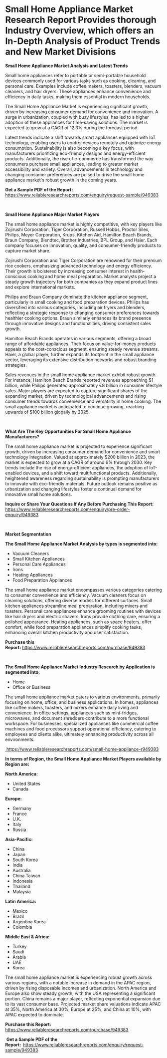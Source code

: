 <p><h1>Small Home Appliance Market Research Report Provides thorough Industry Overview, which offers an In-Depth Analysis of Product Trends and New Market Divisions</h1></p><p><strong>Small Home Appliance Market Analysis and Latest Trends</strong></p>
<p><p>Small home appliances refer to portable or semi-portable household devices commonly used for various tasks such as cooking, cleaning, and personal care. Examples include coffee makers, toasters, blenders, vacuum cleaners, and hair dryers. These appliances enhance convenience and efficiency in daily tasks, making them essential in modern households.</p><p>The Small Home Appliance Market is experiencing significant growth, driven by increasing consumer demand for convenience and innovation. A surge in urbanization, coupled with busy lifestyles, has led to a higher adoption of these appliances for time-saving solutions. The market is expected to grow at a CAGR of 12.3% during the forecast period. </p><p>Latest trends indicate a shift towards smart appliances equipped with IoT technology, enabling users to control devices remotely and optimize energy consumption. Sustainability is also becoming a key focus, with manufacturers prioritizing eco-friendly designs and energy-efficient products. Additionally, the rise of e-commerce has transformed the way consumers purchase small appliances, leading to greater market accessibility and variety. Overall, advancements in technology and changing consumer preferences are poised to drive the small home appliance market's robust growth in the coming years.</p></p>
<p><strong>Get a Sample PDF of the Report:&nbsp;</strong> <a href="https://www.reliableresearchreports.com/enquiry/request-sample/949383?utm_campaign=3068&utm_medium=2&utm_source=Github&utm_content=ia&utm_term=18042025&utm_id=small-home-appliance">https://www.reliableresearchreports.com/enquiry/request-sample/949383</a></p>
<p>&nbsp;</p>
<p><strong>Small Home Appliance Major Market Players</strong></p>
<p><p>The small home appliance market is highly competitive, with key players like Zojirushi Corporation, Tiger Corporation, Russell Hobbs, Proctor Silex, Philips, Meyer Corporation, Krups, Kitchen Aid, Hamilton Beach Brands, Braun Company, Blendtec, Brother Industries, BPL Group, and Haier. Each company focuses on innovation, quality, and consumer-friendly products to capture market share.</p><p>Zojirushi Corporation and Tiger Corporation are renowned for their premium rice cookers, emphasizing advanced technology and energy efficiency. Their growth is bolstered by increasing consumer interest in health-conscious cooking and home meal preparation. Market analysts project a steady growth trajectory for both companies as they expand product lines and explore international markets.</p><p>Philips and Braun Company dominate the kitchen appliance segment, particularly in small cooking and food preparation devices. Philips has diversified into various categories, including air fryers and blenders, reflecting a strategic response to changing consumer preferences towards healthier cooking options. Braun similarly enhances its brand presence through innovative designs and functionalities, driving consistent sales growth.</p><p>Hamilton Beach Brands operates in various segments, offering a broad range of affordable appliances. Their focus on value-for-money products appeals to the cost-conscious segment, ensuring steady revenue streams. Haier, a global player, further expands its footprint in the small appliance sector, leveraging its extensive distribution networks and robust branding strategies.</p><p>Sales revenues in the small home appliance market exhibit robust growth. For instance, Hamilton Beach Brands reported revenues approaching $1 billion, while Philips generated approximately €8 billion in consumer lifestyle sales. Major players are expected to capture significant shares of the expanding market, driven by technological advancements and rising consumer trends towards convenience and versatility in home cooking. The small appliance market is anticipated to continue growing, reaching upwards of $100 billion globally by 2025.</p></p>
<p>&nbsp;</p>
<p><strong>What Are The Key Opportunities For Small Home Appliance Manufacturers?</strong></p>
<p><p>The small home appliance market is projected to experience significant growth, driven by increasing consumer demand for convenience and smart technology integration. Valued at approximately $200 billion in 2023, the market is expected to grow at a CAGR of around 6% through 2030. Key trends include the rise of energy-efficient appliances, the adoption of IoT-enabled devices, and a shift toward multifunctional products. Additionally, heightened awareness regarding sustainability is prompting manufacturers to innovate with eco-friendly materials. Future outlook remains positive as urbanization and changing lifestyles foster a continual demand for innovative small home solutions.</p></p>
<p><strong>Inquire or Share Your Questions If Any Before Purchasing This Report:</strong> <a href="https://www.reliableresearchreports.com/enquiry/pre-order-enquiry/949383?utm_campaign=3068&utm_medium=2&utm_source=Github&utm_content=ia&utm_term=18042025&utm_id=small-home-appliance">https://www.reliableresearchreports.com/enquiry/pre-order-enquiry/949383</a></p>
<p>&nbsp;</p>
<p><strong>Market Segmentation</strong></p>
<p><strong>The Small Home Appliance Market Analysis by types is segmented into:</strong></p>
<p><ul><li>Vacuum Cleaners</li><li>Small Kitchen Appliances</li><li>Personal Care Appliances</li><li>Irons</li><li>Heating Appliances</li><li>Food Preparation Appliances</li></ul></p>
<p><p>The small home appliance market encompasses various categories catering to consumer convenience and efficiency. Vacuum cleaners focus on cleaning solutions, offering diverse models for different surfaces. Small kitchen appliances streamline meal preparation, including mixers and toasters. Personal care appliances enhance grooming routines with devices like hair dryers and electric shavers. Irons provide clothing care, ensuring a polished appearance. Heating appliances, such as space heaters, offer comfort, while food preparation appliances simplify cooking tasks, enhancing overall kitchen productivity and user satisfaction.</p></p>
<p><strong>Purchase this Report:&nbsp;</strong><a href="https://www.reliableresearchreports.com/purchase/949383?utm_campaign=3068&utm_medium=2&utm_source=Github&utm_content=ia&utm_term=18042025&utm_id=small-home-appliance">https://www.reliableresearchreports.com/purchase/949383</a></p>
<p>&nbsp;</p>
<p><strong>The Small Home Appliance Market Industry Research by Application is segmented into:</strong></p>
<p><ul><li>Home</li><li>Office or Business</li></ul></p>
<p><p>The small home appliance market caters to various environments, primarily focusing on home, office, and business applications. In homes, appliances like coffee makers, toasters, and mixers enhance daily living and convenience. In office settings, appliances such as mini-fridges, microwaves, and document shredders contribute to a more functional workspace. For businesses, specialized appliances like commercial coffee machines and food processors support operational efficiency, catering to employees and clients alike, ultimately enhancing productivity across all environments.</p></p>
<p><a href="https://www.reliableresearchreports.com/small-home-appliance-r949383?utm_campaign=3068&utm_medium=2&utm_source=Github&utm_content=ia&utm_term=18042025&utm_id=small-home-appliance">&nbsp;https://www.reliableresearchreports.com/small-home-appliance-r949383</a></p>
<p><strong>In terms of Region, the Small Home Appliance Market Players available by Region are:</strong></p>
<p>
    <p> <strong> North America: </strong>
        <ul>
            <li>United States</li>
            <li>Canada</li>
        </ul>
        </p> 
    <p> <strong> Europe: </strong>
        <ul>
            <li>Germany</li>
            <li>France</li>
            <li>U.K.</li>
            <li>Italy</li>
            <li>Russia</li>
        </ul>
        </p> 
    <p> <strong> Asia-Pacific: </strong>
        <ul>
            <li>China</li>
            <li>Japan</li>
            <li>South Korea</li>
            <li>India</li>
            <li>Australia</li>
            <li>China Taiwan</li>
            <li>Indonesia</li>
            <li>Thailand</li>
            <li>Malaysia</li>
        </ul>
        </p> 
    <p> <strong> Latin America: </strong>
        <ul>
            <li>Mexico</li>
            <li>Brazil</li>
            <li>Argentina Korea</li>
            <li>Colombia</li>
        </ul>
        </p> 
    <p> <strong> Middle East & Africa: </strong>
        <ul>
            <li>Turkey</li>
            <li>Saudi</li>
            <li>Arabia</li>
            <li>UAE</li>
            <li>Korea</li>
        </ul>
    </p>
    </p>
<p><p>The small home appliance market is experiencing robust growth across various regions, with a notable increase in demand in the APAC region, driven by rising disposable incomes and urbanization. North America and Europe also show steady growth, with the USA representing a significant portion. China remains a major player, reflecting exponential expansion due to its vast consumer base. Projected market share valuations indicate APAC at 35%, North America at 30%, Europe at 25%, and China at 10%, with APAC expected to dominate.</p></p>
<p><strong>Purchase this Report: </strong><a href="https://www.reliableresearchreports.com/purchase/949383?utm_campaign=3068&utm_medium=2&utm_source=Github&utm_content=ia&utm_term=18042025&utm_id=small-home-appliance">https://www.reliableresearchreports.com/purchase/949383</a></p>
<p>&nbsp;<strong>Get a Sample PDF of the Report:&nbsp;&nbsp;</strong><a href="https://www.reliableresearchreports.com/enquiry/request-sample/949383?utm_campaign=3068&utm_medium=2&utm_source=Github&utm_content=ia&utm_term=18042025&utm_id=small-home-appliance">https://www.reliableresearchreports.com/enquiry/request-sample/949383</a></p>
<p><strong></strong></p>
<p><p></p><p></p><p></p></p>